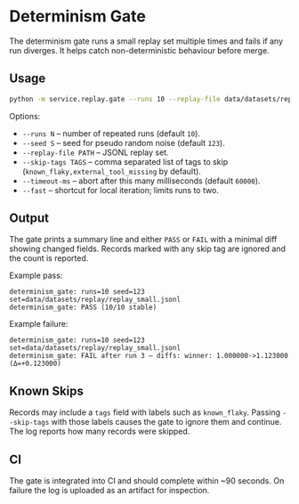 # Determinism Gate

The determinism gate runs a small replay set multiple times and fails if any
run diverges.  It helps catch non-deterministic behaviour before merge.

## Usage

```bash
python -m service.replay.gate --runs 10 --replay-file data/datasets/replay/replay_small.jsonl
```

Options:

- `--runs N` – number of repeated runs (default `10`).
- `--seed S` – seed for pseudo random noise (default `123`).
- `--replay-file PATH` – JSONL replay set.
- `--skip-tags TAGS` – comma separated list of tags to skip
  (`known_flaky,external_tool_missing` by default).
- `--timeout-ms` – abort after this many milliseconds (default `60000`).
- `--fast` – shortcut for local iteration; limits runs to two.

## Output

The gate prints a summary line and either `PASS` or `FAIL` with a minimal diff
showing changed fields.  Records marked with any skip tag are ignored and the
count is reported.

Example pass:

```
determinism_gate: runs=10 seed=123 set=data/datasets/replay/replay_small.jsonl
determinism_gate: PASS (10/10 stable)
```

Example failure:

```
determinism_gate: runs=10 seed=123 set=data/datasets/replay/replay_small.jsonl
determinism_gate: FAIL after run 3 — diffs: winner: 1.000000->1.123000 (Δ=+0.123000)
```

## Known Skips

Records may include a `tags` field with labels such as `known_flaky`.  Passing
`--skip-tags` with those labels causes the gate to ignore them and continue.
The log reports how many records were skipped.

## CI

The gate is integrated into CI and should complete within ~90 seconds.  On
failure the log is uploaded as an artifact for inspection.
